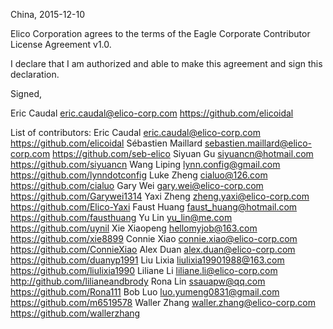 China, 2015-12-10

Elico Corporation agrees to the terms of the Eagle Corporate Contributor License
Agreement v1.0.

I declare that I am authorized and able to make this agreement and sign this
declaration.

Signed,

Eric Caudal eric.caudal@elico-corp.com https://github.com/elicoidal

List of contributors:
Eric Caudal eric.caudal@elico-corp.com https://github.com/elicoidal
Sébastien Maillard sebastien.maillard@elico-corp.com https://github.com/seb-elico
Siyuan Gu siyuancn@hotmail.com https://github.com/siyuancn
Wang Liping lynn.config@gmail.com https://github.com/lynndotconfig
Luke Zheng cialuo@126.com https://github.com/cialuo
Gary Wei gary.wei@elico-corp.com https://github.com/Garywei1314
Yaxi Zheng zheng.yaxi@elico-corp.com https://github.com/Elico-Yaxi
Faust Huang faust_huang@hotmail.com https://github.com/fausthuang
Yu Lin yu_lin@me.com https://github.com/uynil
Xie Xiaopeng hellomyjob@163.com https://github.com/xie8899
Connie Xiao connie.xiao@elico-corp.com https://github.com/ConnieXiao
Alex Duan alex.duan@elico-corp.com https://github.com/duanyp1991
Liu Lixia liulixia19901988@163.com https://github.com/liulixia1990
Liliane Li liliane.li@elico-corp.com http://github.com/lilianeandbrody
Rona Lin ssauapw@qq.com https://github.com/Rona111
Bob Luo luo.yumeng0831@gmail.com https://github.com/m6519578
Waller Zhang waller.zhang@elico-corp.com https://github.com/wallerzhang
